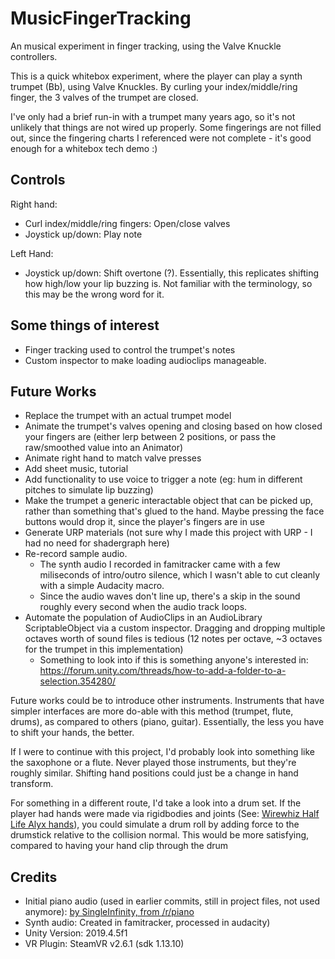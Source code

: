 # MusicFingerTracking
An musical experiment in finger tracking, using the Valve Knuckle controllers.

This is a quick whitebox experiment, where the player can play a synth trumpet (Bb), using Valve Knuckles. By curling your index/middle/ring finger, the 3 valves of the trumpet are closed.

I've only had a brief run-in with a trumpet many years ago, so it's not unlikely that things are not wired up properly. Some fingerings are not filled out, since the fingering charts I referenced were not complete - it's good enough for a whitebox tech demo :) 

## Controls

Right hand:
* Curl index/middle/ring fingers: Open/close valves
* Joystick up/down: Play note

Left Hand:
* Joystick up/down: Shift overtone (?). Essentially, this replicates shifting how high/low your lip buzzing is. Not familiar with the terminology, so this may be the wrong word for it.

## Some things of interest

* Finger tracking used to control the trumpet's notes
* Custom inspector to make loading audioclips manageable. 

## Future Works

* Replace the trumpet with an actual trumpet model
* Animate the trumpet's valves opening and closing based on how closed your fingers are (either lerp between 2 positions, or pass the raw/smoothed value into an Animator)
* Animate right hand to match valve presses
* Add sheet music, tutorial
* Add functionality to use voice to trigger a note (eg: hum in different pitches to simulate lip buzzing)
* Make the trumpet a generic interactable object that can be picked up, rather than something that's glued to the hand. Maybe pressing the face buttons would drop it, since the player's fingers are in use
* Generate URP materials (not sure why I made this project with URP - I had no need for shadergraph here)
* Re-record sample audio. 
  * The synth audio I recorded in famitracker came with a few miliseconds of intro/outro silence, which I wasn't able to cut cleanly with a simple Audacity macro. 
  * Since the audio waves don't line up, there's a skip in the sound roughly every second when the audio track loops.
* Automate the population of AudioClips in an AudioLibrary ScriptableObject via a custom inspector. Dragging and dropping multiple octaves worth of sound files is tedious (12 notes per octave, ~3 octaves for the trumpet in this implementation)
  * Something to look into if this is something anyone's interested in: https://forum.unity.com/threads/how-to-add-a-folder-to-a-selection.354280/
  
Future works could be to introduce other instruments. Instruments that have simpler interfaces are more do-able with this method (trumpet, flute, drums), as compared to others (piano, guitar). Essentially, the less you have to shift your hands, the better.

If I were to continue with this project, I'd probably look into something like the saxophone or a flute. Never played those instruments, but they're roughly similar. Shifting hand positions could just be a change in hand transform. 

For something in a different route, I'd take a look into a drum set. If the player had hands were made via rigidbodies and joints (See: [Wirewhiz Half Life Alyx hands](https://wirewhiz.com/making-half-life-alyx-physics-hands-in-unity/)), you could simulate a drum roll by adding force to the drumstick relative to the collision normal. This would be more satisfying, compared to having your hand clip through the drum 

## Credits

* Initial piano audio (used in earlier commits, still in project files, not used anymore): [by SingleInfinity, from /r/piano](https://www.reddit.com/r/piano/comments/3u6ke7/heres_some_midi_and_mp3_files_for_individual/)
* Synth audio: Created in famitracker, processed in audacity)
* Unity Version: 2019.4.5f1
* VR Plugin: SteamVR v2.6.1 (sdk 1.13.10)
